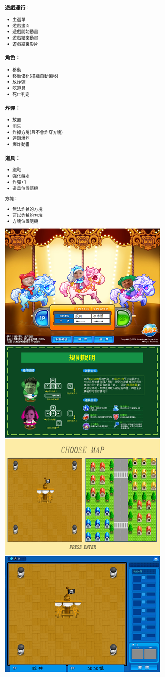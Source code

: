 ### 遊戲運行：
- 主選單
- 遊戲畫面
- 遊戲開始動畫
- 遊戲結束動畫
- 遊戲結束影片

### 角色：
- 移動
- 移動優化(撞牆自動偏移)
- 放炸彈
- 吃道具
- 死亡判定

### 炸彈：
- 放置
- 消失
- 炸掉方塊(且不會炸穿方塊)
- 連鎖爆炸
- 爆炸動畫

### 道具：
- 跑鞋
- 強化藥水
- 炸彈+1
- 道具位置隨機

方塊：
- 無法炸掉的方塊
- 可以炸掉的方塊
- 方塊位置隨機	

![image](https://github.com/yuyulu1221/I2P1_Final_project-master/blob/c51fecda324af6956e4b1a0e147f5117c85c3865/pic/login1.png)
![image](https://github.com/yuyulu1221/I2P1_Final_project-master/blob/c51fecda324af6956e4b1a0e147f5117c85c3865/pic/RULE.png)
![image](https://github.com/yuyulu1221/I2P1_Final_project-master/blob/c51fecda324af6956e4b1a0e147f5117c85c3865/pic/choosemap.png)
![image](https://github.com/yuyulu1221/I2P1_Final_project-master/blob/c51fecda324af6956e4b1a0e147f5117c85c3865/pic/map.png)
